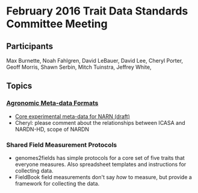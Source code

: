 # February 2016 Trait Data Standards Committee Meeting

## Participants

Max Burnette, Noah Fahlgren, David LeBauer, David Lee, Cheryl Porter, Geoff Morris, Shawn Serbin, Mitch Tuinstra, Jeffrey White, 

## Topics

### [Agronomic Meta-data Formats](https://github.com/terraref/reference-data/issues/18)

* [Core experimental meta-data for NARN (draft)]( https://github.com/terraref/reference-data/files/15501/Core.Harmonized.Crop.Experiment.Data_JWW_chp.docx)
* Cheryl: please comment about the relationships between ICASA and NARDN-HD, scope of NARDN

### Shared Field Measurement Protocols

* genomes2fields has simple protocols for a core set of five traits that everyone measures. Also spreadsheet templates and instructions for collecting data.
* FieldBook field measurements don't say _how_ to measure, but provide a framework for collecting the data.